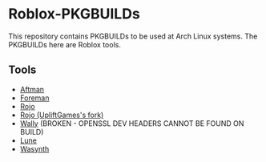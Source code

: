 # Roblox-PKGBUILDs
This repository contains PKGBUILDs to be used at Arch Linux systems. The PKGBUILDs here are Roblox tools.

## Tools
- [Aftman](https://github.com/LPGhatguy/aftman)
- [Foreman](https://github.com/Roblox/foreman)
- [Rojo](https://github.com/rojo-rbx/rojo)
- [Rojo (UpliftGames's fork)](https://github.com/UpliftGames/Rojo)
- [Wally](https://github.com/UpliftGames/wally) (BROKEN - OPENSSL DEV HEADERS CANNOT BE FOUND ON BUILD)
- [Lune](https://github.com/filiptibell/lune)
- [Wasynth](https://github.com/Rerumu/Wasynth)